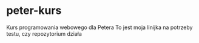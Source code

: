 # peter-kurs

Kurs programowania webowego dla Petera
To jest moja linijka na potrzeby testu, czy repozytorium działa

